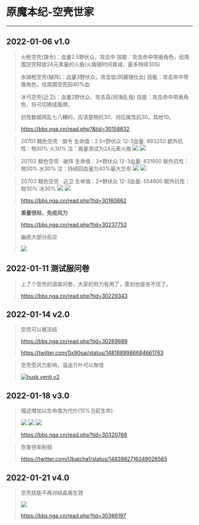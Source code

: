 # **原魔本纪-空壳世家**

------

## 2022-01-06 v1.0

> 火枪空壳(旗令)：血量2.5野伏众，攻击中
> 技能：攻击命中带盾角色，给周围空壳释放24元素量的火盾(火盾随时间衰减，最多持续30S)
>
> 水骑枪空壳(破阵)：血量3野伏众，攻击低(同藏镜仕女)
> 技能：攻击命中带盾角色，给周围空壳回40%血
>
> 冰弓空壳(近卫)：血量2野伏众，攻击高(同海乱鬼)
> 技能：攻击命中带盾角色，将弓切换成盾牌。
>
> 抗性数据网乱七八糟的，应该是物抗30，对应属性抗30，其他10。
>
> https://bbs.nga.cn/read.php?&tid=30158832  

>20701 黯色空壳 · 旗令
> 生命值：2.5*野伏众
> 12-3血量: 693250
> 额外抗性：物30% 火30%
> 注：盾量测试为24元素火盾
>![](https://raw.githubusercontent.com/BachelorForever/GenshinPosts/main/img/husk_history/husk_pyro_v1_1.jpg)
>![](https://raw.githubusercontent.com/BachelorForever/GenshinPosts/main/img/husk_history/husk_pyro_v1_2.jpg)

> 20702 黯色空壳 · 破阵
> 生命值：3*野伏众
> 12-3血量: 831900
> 额外抗性：物30% 水30%
> 注：持续回血量为40%最大生命
>![](https://raw.githubusercontent.com/BachelorForever/GenshinPosts/main/img/husk_history/husk_hydro_v1_1.jpg)
>![](https://raw.githubusercontent.com/BachelorForever/GenshinPosts/main/img/husk_history/husk_hydro_v1_2.jpg)

> 20703 黯色空壳 · 近卫
> 生命值：2*野伏众
> 12-3血量: 554600
> 额外抗性：物30% 冰30%
>![](https://raw.githubusercontent.com/BachelorForever/GenshinPosts/main/img/husk_history/husk_cyro_v1_1.jpg)
>![](https://raw.githubusercontent.com/BachelorForever/GenshinPosts/main/img/husk_history/husk_cyro_v1_2.jpg)
>
>https://bbs.nga.cn/read.php?tid=30160862


> **重量很轻，免疫风力**
> 
> https://bbs.nga.cn/read.php?tid=30237752
> 
> 幽夜大部分反应
>
>![](https://raw.githubusercontent.com/BachelorForever/GenshinPosts/main/img/husk_history/comment.png)

## 2022-01-11 测试服问卷

>  上了个空壳的调查问卷，大家的努力有用了，策划也是坐不住了。
>  
>  https://bbs.nga.cn/read.php?tid=30229343

## 2022-01-14 v2.0

> 空壳可以被冻结
> 
> https://bbs.nga.cn/read.php?tid=30269689
> 
> https://twitter.com/0x90sai/status/1481689986684661763

> 空壳受风力影响，温迪万叶可以聚怪
> 
> [![husk venti v2](https://res.cloudinary.com/marcomontalbano/image/upload/v1643983847/video_to_markdown/images/video--86c650e6fff83a66ad69529f203188b1-c05b58ac6eb4c4700831b2b3070cd403.jpg)](https://raw.githubusercontent.com/BachelorForever/GenshinPosts/main/img/husk_history/husk_v2_venti.mp4 "husk venti v2")

## 2022-01-18 v3.0

> 描述增加以生命值为代价(15%当前生命)
> 
>![](https://raw.githubusercontent.com/BachelorForever/GenshinPosts/main/img/husk_history/husk_pyro_v3.jpg)
>![](https://raw.githubusercontent.com/BachelorForever/GenshinPosts/main/img/husk_history/husk_hydro_v3.jpg)
>![](https://raw.githubusercontent.com/BachelorForever/GenshinPosts/main/img/husk_history/husk_cyro_v3.jpg)
>
> https://bbs.nga.cn/read.php?tid=30320768

> 伤害倍率削弱
> 
> https://twitter.com/Ubatcha1/status/1483982716249026565

## 2022-01-21 v4.0

> 空壳技能不再对结晶盾生效
> 
>![](https://raw.githubusercontent.com/BachelorForever/GenshinPosts/main/img/husk_history/husk_v4.jpg)
>
>https://bbs.nga.cn/read.php?tid=30366197
